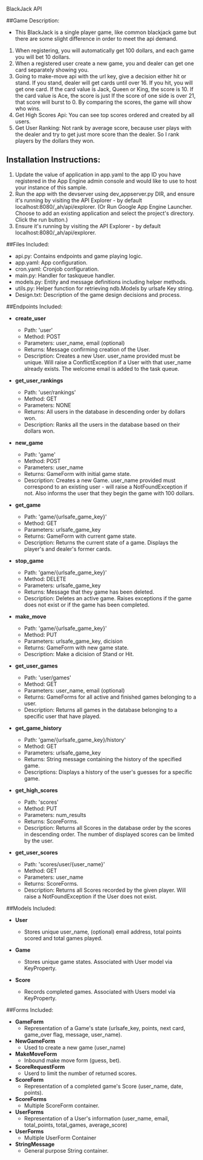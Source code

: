 BlackJack API

##Game Description:
 - This BlackJack is a single player game, like common blackjack game but there are some slight difference in order to meet the api demand. 
1.   When registering, you will automatically get 100 dollars, and each game you will bet 10 dollars. 
2.  When a registered user create a new game, you and dealer can get one card separately showing you.
3.  Going to make-move api with the url key, give a decision either hit or stand. If you stand, dealer will get cards until over 16. If you hit, you will get one card. If the card value is Jack, Queen or King, the score is 10. If the card value is Ace, the score is just If the score of one side is over 21, that score will burst to 0. By comparing the scores, the game will show who wins.
4.  Get High Scores Api: You can see top scores ordered and created by all users.
5.  Get User Ranking: Not rank by average score, because user plays with the dealer and try to get just more score than the dealer. So I rank players by the dollars they won. 

## Installation Instructions:
1.  Update the value of application in app.yaml to the app ID you have registered
in the App Engine admin console and would like to use to host your instance of this sample.
2.  Run the app with the devserver using dev_appserver.py DIR, and ensure it's running by visiting the API Explorer - by default localhost:8080/_ah/api/explorer. (Or Run Google App Engine Launcher. Choose to add an existing application and select
the project's directory. Click the run button.)
3.  Ensure it's running by visiting the API Explorer - by default localhost:8080/_ah/api/explorer. 
 

##Files Included:
 - api.py: Contains endpoints and game playing logic.
 - app.yaml: App configuration.
 - cron.yaml: Cronjob configuration.
 - main.py: Handler for taskqueue handler.
 - models.py: Entity and message definitions including helper methods.
 - utils.py: Helper function for retrieving ndb.Models by urlsafe Key string.
 - Design.txt: Description of the game design decisions and process.

##Endpoints Included:
 - **create_user**
    - Path: 'user'
    - Method: POST
    - Parameters: user_name, email (optional)
    - Returns: Message confirming creation of the User.
    - Description: Creates a new User. user_name provided must be unique. Will 
    raise a ConflictException if a User with that user_name already exists. The welcome email is added to the task queue.

 - **get_user_rankings** 
    - Path: 'user/rankings'
    - Method: GET
    - Parameters: NONE
    - Returns: All users in the database in descending order by dollars won.
    - Description: Ranks all the users in the database based on their dollars
    won.   

 - **new_game**
    - Path: 'game'
    - Method: POST
    - Parameters: user_name
    - Returns: GameForm with initial game state.
    - Description: Creates a new Game. user_name provided must correspond to an
    existing user - will raise a NotFoundException if not. Also informs the user
    that they begin the game with 100 dollars.

 - **get_game**
    - Path: 'game/{urlsafe_game_key}'
    - Method: GET
    - Parameters: urlsafe_game_key
    - Returns: GameForm with current game state.
    - Description: Returns the current state of a game. Displays the player's and dealer's former
    cards.
    
 - **stop_game**
    - Path: 'game/{urlsafe_game_key}'
    - Method: DELETE
    - Parameters: urlsafe_game_key
    - Returns: Message that they game has been deleted.
    - Description: Deletes an active game. Raises exceptions if the game does not
    exist or if the game has been completed.

 - **make_move**
    - Path: 'game/{urlsafe_game_key}'
    - Method: PUT
    - Parameters: urlsafe_game_key, dicision
    - Returns: GameForm with new game state.
    - Description: Make a dicision of Stand or Hit.
    
 - **get_user_games**
    - Path: 'user/games'
    - Method: GET
    - Parameters: user_name, email (optional)
    - Returns: GameForms for all active and finished games belonging to a user.
    - Description: Returns all games in the database belonging to a specific user 
    that have played.

 - **get_game_history**
    - Path: 'game/{urlsafe_game_key}/history'
    - Method: GET
    - Parameters: urlsafe_game_key
    - Returns: String message containing the history of the specified game.
    - Descriptions: Displays a history of the user's guesses for a specific game.

 - **get_high_scores**
    - Path: 'scores'
    - Method: PUT
    - Parameters: num_results
    - Returns: ScoreForms.
    - Description: Returns all Scores in the database order by the scores
    in descending order. The number of displayed scores can be limited by the user.
    
 - **get_user_scores**
    - Path: 'scores/user/{user_name}'
    - Method: GET
    - Parameters: user_name
    - Returns: ScoreForms. 
    - Description: Returns all Scores recorded by the given player.
    Will raise a NotFoundException if the User does not exist.

##Models Included:
 - **User**
    - Stores unique user_name, (optional) email address, total points scored and
    total games played.
    
 - **Game**
    - Stores unique game states. Associated with User model via KeyProperty.
    
 - **Score**
    - Records completed games. Associated with Users model via KeyProperty.
    
##Forms Included:
 - **GameForm**
    - Representation of a Game's state (urlsafe_key, points, next card, game_over flag, message, user_name).
 - **NewGameForm**
    - Used to create a new game (user_name)
 - **MakeMoveForm**
    - Inbound make move form (guess, bet).
 - **ScoreRequestForm**
    - Userd to limit the number of returned scores.
 - **ScoreForm**
    - Representation of a completed game's Score (user_name, date, points).
 - **ScoreForms**
    - Multiple ScoreForm container.
 - **UserForms**
    - Representation of a User's information (user_name, email, total_points, total_games, average_score)
 - **UserForms**
    - Multiple UserForm Container
 - **StringMessage**
    - General purpose String container.